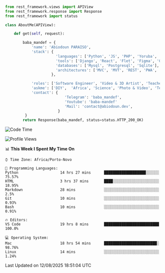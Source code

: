 ###
```python
from rest_framework.views import APIView
from rest_framework.response import Response
from rest_framework import status

class AboutMe(APIView):

    def get(self, request):

        baba_mandef = {
            'name': 'Abiodoun PARAISO',
            'stack': {
                       'languages': ['Python', 'JS', 'PHP', 'Yoruba', 'Fongbe', 'Kreyol', 'English', 'French'],
                       'tools': ['Django', 'React', 'Flet', 'Figma', 'GIMP', 'Inckscape', 'Kdenlive', 'Blender'],
                       'databases': ['Mysql', 'Postgresql', 'Sqlite'],
                       'architectures': ['MVC', 'MVT', 'REST', 'PWA', 'SPA', 'MicroServices']
                     },

            'roles': ['Software Engineer', 'Video & 3D Artist', 'Teacher', 'Mentor', 'Farmer'],
            'askme': ['DIY',  'Africa', 'Science', 'Photo & Video', 'Tech', 'Agro'],
            'contact': {
                           'Telegram': 'baba_mandef',
                           'Youtube': 'baba-mandef'
                           'Mail': 'contact@abiodoun.dev',
                        }
         }
        return Response(baba_mandef, status=status.HTTP_200_OK)

```                    

<!--START_SECTION:waka-->
![Code Time](http://img.shields.io/badge/Code%20Time-1%2C761%20hrs%2023%20mins-blue)

![Profile Views](http://img.shields.io/badge/Profile%20Views-0-blue)

📊 **This Week I Spent My Time On** 

```text
⌚︎ Time Zone: Africa/Porto-Novo

💬 Programming Languages: 
Python                   14 hrs 27 mins      ███████████████████░░░░░░   75.57% 
HTML                     3 hrs 37 mins       ████░░░░░░░░░░░░░░░░░░░░░   18.95% 
Markdown                 28 mins             ░░░░░░░░░░░░░░░░░░░░░░░░░   2.5% 
Git                      10 mins             ░░░░░░░░░░░░░░░░░░░░░░░░░   0.93% 
Bash                     10 mins             ░░░░░░░░░░░░░░░░░░░░░░░░░   0.91%

🔥 Editors: 
VS Code                  19 hrs 8 mins       █████████████████████████   100.0%

💻 Operating System: 
Mac                      18 hrs 54 mins      ████████████████████████░   98.76% 
Linux                    14 mins             ░░░░░░░░░░░░░░░░░░░░░░░░░   1.24%

```


 Last Updated on 12/08/2025 18:51:04 UTC
<!--END_SECTION:waka-->
